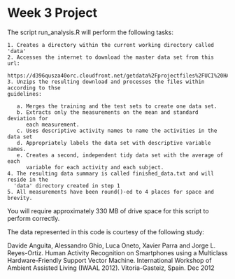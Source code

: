 # Week 3 Project 

The script run_analysis.R  will perform the following tasks:

    1. Creates a directory within the current working directory called 'data'
    2. Accesses the internet to download the master data set from this url: 
      https://d396qusza40orc.cloudfront.net/getdata%2Fprojectfiles%2FUCI%20HAR%20Dataset.zip
    3. Unzips the resulting download and processes the files within according to thse
    guidelines:

       a. Merges the training and the test sets to create one data set.
       b. Extracts only the measurements on the mean and standard deviation for 
          each measurement. 
       c. Uses descriptive activity names to name the activities in the data set
       d. Appropriately labels the data set with descriptive variable names. 
       e. Creates a second, independent tidy data set with the average of each 
          variable for each activity and each subject. 
    4. The resulting data summary is called finished_data.txt and will reside in the
      'data' directory created in step 1
    5. All measurements have been round()-ed to 4 places for space and brevity.

You will require approximately 330 MB of drive space for this script to perform correctly.

The data represented in this code is courtesy of the following study:

Davide Anguita, Alessandro Ghio, Luca Oneto, Xavier Parra and Jorge L. Reyes-Ortiz. 
Human Activity Recognition on Smartphones using a Multiclass Hardware-Friendly Support 
Vector Machine. International Workshop of Ambient Assisted Living (IWAAL 2012). 
Vitoria-Gasteiz, Spain. Dec 2012

